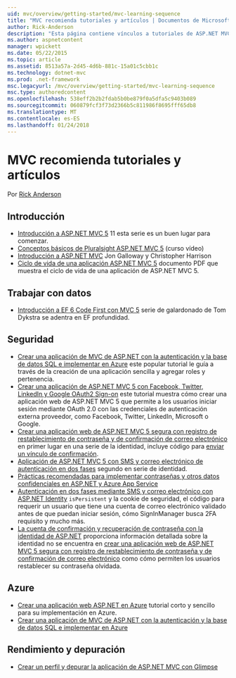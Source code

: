 ```yaml
---
uid: mvc/overview/getting-started/mvc-learning-sequence
title: "MVC recomienda tutoriales y artículos | Documentos de Microsoft"
author: Rick-Anderson
description: "Esta página contiene vínculos a tutoriales de ASP.NET MVC y una secuencia recomendada para seguirlas."
ms.author: aspnetcontent
manager: wpickett
ms.date: 05/22/2015
ms.topic: article
ms.assetid: 8513a57a-2d45-4d6b-881c-15a01c5cbb1c
ms.technology: dotnet-mvc
ms.prod: .net-framework
msc.legacyurl: /mvc/overview/getting-started/mvc-learning-sequence
msc.type: authoredcontent
ms.openlocfilehash: 538eff2b2b2fdab5b0be879f0a5dfa5c9403b089
ms.sourcegitcommit: 060879fcf3f73d2366b5c811986f8695fff65db8
ms.translationtype: MT
ms.contentlocale: es-ES
ms.lasthandoff: 01/24/2018
---
```

<a name="mvc-recommended-tutorials-and-articles"></a>MVC recomienda tutoriales y artículos
====================
Por [Rick Anderson](https://github.com/Rick-Anderson)

<a id="pwd"></a>
## <a name="getting-started"></a>Introducción

- [Introducción a ASP.NET MVC 5](introduction/getting-started.md) 11 esta serie es un buen lugar para comenzar.
- [Conceptos básicos de Pluralsight ASP.NET MVC 5](https://pluralsight.com/training/Player?author=scott-allen&amp;name=aspdotnet-mvc5-fundamentals-m1-introduction&amp;mode=live&amp;clip=0&amp;course=aspdotnet-mvc5-fundamentals) (curso vídeo)
- [Introducción a ASP.NET MVC](https://www.microsoftvirtualacademy.com/training-courses/introduction-to-asp-net-mvc) Jon Galloway y Christopher Harrison
- [Ciclo de vida de una aplicación ASP.NET MVC 5](lifecycle-of-an-aspnet-mvc-5-application.md) documento PDF que muestra el ciclo de vida de una aplicación de ASP.NET MVC 5.

<a id="con"></a>
## <a name="working-with-data"></a>Trabajar con datos

- [Introducción a EF 6 Code First con MVC 5](getting-started-with-ef-using-mvc/creating-an-entity-framework-data-model-for-an-asp-net-mvc-application.md) serie de galardonado de Tom Dykstra se adentra en EF profundidad.

<a id="wj"></a>
## <a name="security"></a>Seguridad

- [Crear una aplicación de MVC de ASP.NET con la autenticación y la base de datos SQL e implementar en Azure](https://azure.microsoft.com/documentation/articles/web-sites-dotnet-deploy-aspnet-mvc-app-membership-oauth-sql-database/) este popular tutorial le guía a través de la creación de una aplicación sencilla y agregar roles y pertenencia.
- [Crear una aplicación de ASP.NET MVC 5 con Facebook, Twitter, LinkedIn y Google OAuth2 Sign-on](../security/create-an-aspnet-mvc-5-app-with-facebook-and-google-oauth2-and-openid-sign-on.md) este tutorial muestra cómo crear una aplicación web de ASP.NET MVC 5 que permite a los usuarios iniciar sesión mediante OAuth 2.0 con las credenciales de autenticación externa proveedor, como Facebook, Twitter, LinkedIn, Microsoft o Google.
- [Crear una aplicación web de ASP.NET MVC 5 segura con registro de restablecimiento de contraseña y de confirmación de correo electrónico](../security/create-an-aspnet-mvc-5-web-app-with-email-confirmation-and-password-reset.md) en primer lugar en una serie de la identidad, incluye código para [enviar un vínculo de confirmación](../security/create-an-aspnet-mvc-5-web-app-with-email-confirmation-and-password-reset.md#rsend).
- [Aplicación de ASP.NET MVC 5 con SMS y correo electrónico de autenticación en dos fases](../security/aspnet-mvc-5-app-with-sms-and-email-two-factor-authentication.md) segundo en serie de identidad.
- [Prácticas recomendadas para implementar contraseñas y otros datos confidenciales en ASP.NET y Azure App Service](../../../identity/overview/features-api/best-practices-for-deploying-passwords-and-other-sensitive-data-to-aspnet-and-azure.md)
- [Autenticación en dos fases mediante SMS y correo electrónico con ASP.NET Identity](../../../identity/overview/features-api/two-factor-authentication-using-sms-and-email-with-aspnet-identity.md) `isPersistent` y la cookie de seguridad, el código para requerir un usuario que tiene una cuenta de correo electrónico validado antes de que puedan iniciar sesión, cómo SignInManager busca 2FA requisito y mucho más.
- [La cuenta de confirmación y recuperación de contraseña con la identidad de ASP.NET](../../../identity/overview/features-api/account-confirmation-and-password-recovery-with-aspnet-identity.md) proporciona información detallada sobre la identidad no se encuentra en [crear una aplicación web de ASP.NET MVC 5 segura con registro de restablecimiento de contraseña y de confirmación de correo electrónico](../security/create-an-aspnet-mvc-5-web-app-with-email-confirmation-and-password-reset.md) como cómo permiten los usuarios restablecer su contraseña olvidada.

<a id="da"></a>
## <a name="azure"></a>Azure

- [Crear una aplicación web ASP.NET en Azure](https://azure.microsoft.com/documentation/articles/web-sites-dotnet-get-started/) tutorial corto y sencillo para su implementación en Azure.
- [Crear una aplicación de MVC de ASP.NET con la autenticación y la base de datos SQL e implementar en Azure](https://azure.microsoft.com/documentation/articles/web-sites-dotnet-deploy-aspnet-mvc-app-membership-oauth-sql-database/)

<a id="perf"></a>
## <a name="performance-and-debugging"></a>Rendimiento y depuración

- [Crear un perfil y depurar la aplicación de ASP.NET MVC con Glimpse](../performance/profile-and-debug-your-aspnet-mvc-app-with-glimpse.md)
